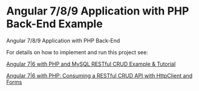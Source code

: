 # Angular 7/8/9 Application with PHP Back-End Example

Angular 7/8/9 Application with PHP Back-End

For details on how to implement and run this project see:

[Angular 7|6 with PHP and MySQL RESTful CRUD Example & Tutorial](https://www.techiediaries.com/angular/angular-9-php-mysql-database/)


[Angular 7|6 with PHP: Consuming a RESTful CRUD API with HttpClient and Forms](https://www.techiediaries.com/angular/php-angular-9-crud-api-httpclient/)

